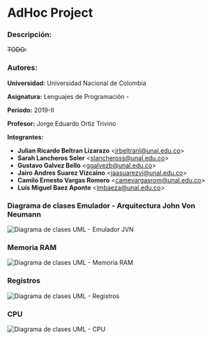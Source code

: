 # AdHoc Project

### Descripción:
~~TODO:~~

### Autores:

**Universidad:** Universidad Nacional de Colombia

**Asignatura:** Lenguajes de Programación - 

**Periodo:** 2019-II

**Profesor:**
Jorge Eduardo Ortiz Trivino

**Integrantes:**

* **Julian Ricardo Beltran Lizarazo** \<jrbeltranl@unal.edu.co\> 
* **Sarah Lancheros Soler** \<slancheross@unal.edu.co\>
* **Gustavo Galvez Bello** \<ggalvezb@unal.edu.co\>
* **Jairo Andres Suarez Vizcaino** \<jaasuarezvi@unal.edu.co\>
* **Camilo Ernesto Vargas Romero** \<camevargasrom@unal.edu.co\>
* **Luis Miguel Baez Aponte** \<lmbaeza@unal.edu.co\>

### Diagrama de clases Emulador - Arquitectura John Von Neumann

![Diagrama de clases UML - Emulador JVN](https://i.ibb.co/GpxpCQJ/Diagrama-UML-Emulador-white.png)

### Memoria RAM

![Diagrama de clases UML - Memoria RAM](https://i.ibb.co/rtwtKJH/Memoria-RAM.png)

### Registros

![Diagrama de clases UML - Registros](https://i.ibb.co/Y22HP1v/Registros.png)

### CPU

![Diagrama de clases UML - CPU](https://i.ibb.co/jZkXmJy/CPU.png)
